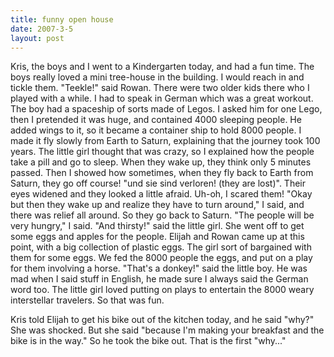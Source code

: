 ```yaml
---
title: funny open house
date: 2007-3-5
layout: post
---
```


Kris, the boys and I went to a Kindergarten today, and had a fun time.
The boys really loved a mini tree-house in the building. I would reach
in and tickle them. "Teekle!" said Rowan. There were two older kids there
who I played with a while. I had to speak in German which was a great workout.
The boy had a spaceship of sorts made of Legos. I asked him for one Lego,
then I pretended it was huge, and contained 4000 sleeping people. He added
wings to it, so it became a container ship to hold 8000 people. I made
it fly slowly from Earth to Saturn, explaining that the journey took 100
years. The little girl thought that was crazy, so I explained how the people
take a pill and go to sleep. When they wake up, they think only 5 minutes
passed. Then I showed how sometimes, when they fly back to Earth from Saturn,
they go off course! "und sie sind verloren! (they are lost)". Their eyes
widened and they looked a little afraid. Uh-oh, I scared them! "Okay but
then they wake up and realize they have to turn around," I said, and there
was relief all around. So they go back to Saturn. "The people will be very
hungry," I said. "And thirsty!" said the little girl. She went off to get
some eggs and apples for the people. Elijah and Rowan came up at this point,
with a big collection of plastic eggs. The girl sort of bargained with
them for some eggs. We fed the 8000 people the eggs, and put on a play
for them involving a horse. "That's a donkey!" said the little boy. He
was mad when I said stuff in English, he made sure I always said the German
word too. The little girl loved putting on plays to entertain the 8000
weary interstellar travelers. So that was fun.
  
  
Kris told Elijah to get his bike out of the kitchen today, and he said
"why?" She was shocked. But she said "because I'm making your breakfast
and the bike is in the way." So he took the bike out. That is the first
"why..."
